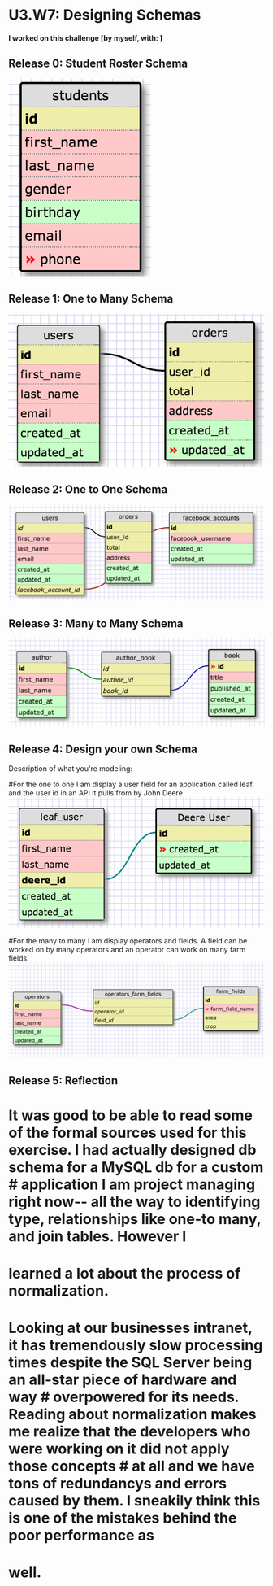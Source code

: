 # U3.W7: Designing Schemas


#### I worked on this challenge [by myself, with: ]


## Release 0: Student Roster Schema
<img src="week_7/imgs/student_schema.png"/>


## Release 1: One to Many Schema
<img src="week_7/imgs/users_orders_release_1.png"/>


## Release 2: One to One Schema
<img src="week_7/imgs/one_to_one_facebook.png"/>


## Release 3: Many to Many Schema
<img src="week_7/imgs/join_table.png"/>


## Release 4: Design your own Schema
Description of what you're modeling: 

#For the one to one I am display a user field for an application called leaf, and the user id in an API it pulls from by John Deere
<img src="week_7/imgs/one_to_one_custom.png"/>

#For the many to many I am display operators and fields. A field can be worked on by many operators and an operator can work on many farm fields.
<img src="week_7/imgs/many_to_many_custom.png"/>

## Release 5: Reflection
# It was good to be able to read some of the formal sources used for this exercise. I had actually designed db schema for a MySQL db for a custom # application I am project managing right now-- all the way to identifying type, relationships like one-to many, and join tables. However I 
# learned a lot about the process of normalization.
#
# Looking at our businesses intranet, it has tremendously slow processing times despite the SQL Server being an all-star piece of hardware and way # overpowered for its needs. Reading about normalization makes me realize that the developers who were working on it did not apply those concepts # at all and we have tons of redundancys and errors caused by them. I sneakily think this is one of the mistakes behind the poor performance as 
# well.
#
#
#
#
#
